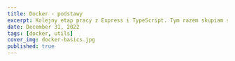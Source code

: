 ```yaml
---
title: Docker - podstawy
excerpt: Kolejny etap pracy z Express i TypeScript. Tym razem skupiam się na podłączeniu i zaadaptowaniu w aplikacji bazy MongoDB.
date: December 31, 2022
tags: [docker, utils]
cover_img: docker-basics.jpg
published: true
---
```

